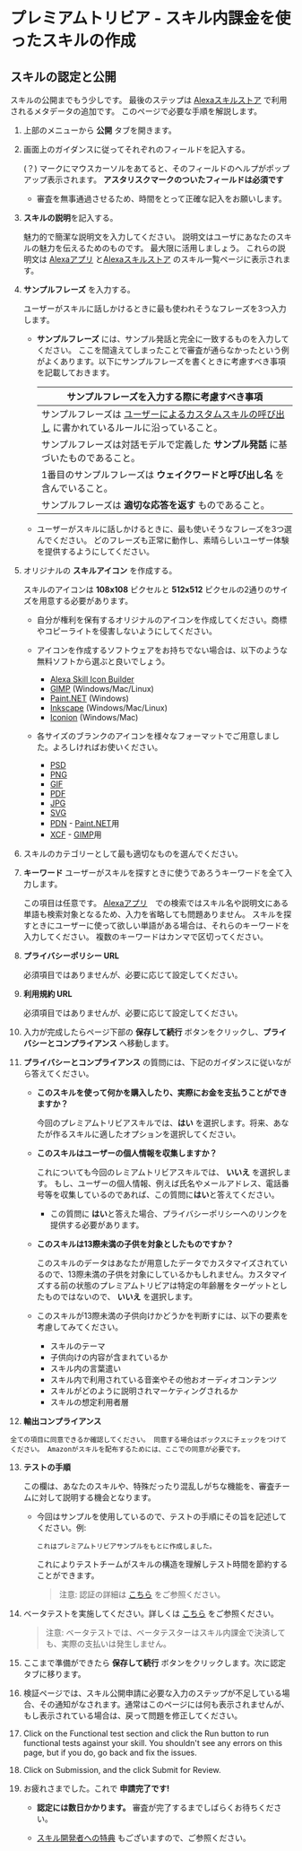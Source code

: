# プレミアムトリビア - スキル内課金を使ったスキルの作成

## スキルの認定と公開

スキルの公開までもう少しです。 最後のステップは [Alexaスキルストア](http://www.amazon.co.jp/skills) で利用されるメタデータの追加です。 このページで必要な手順を解説します。

1. 上部のメニューから **公開** タブを開きます。

2. 画面上のガイダンスに従ってそれぞれのフィールドを記入する。

    (？) マークにマウスカーソルをあてると、そのフィールドのヘルプがポップアップ表示されます。 **アスタリスクマークのついたフィールドは必須です**
	* 審査を無事通過させるため、時間をとって正確な記入をお願いします。

3.  **スキルの説明**を記入する。

	魅力的で簡潔な説明文を入力してください。 説明文はユーザにあなたのスキルの魅力を伝えるためのものです。 最大限に活用しましょう。 これらの説明文は [Alexaアプリ](http://alexa.amazon.co.jp/spa/index.html#skills) と[Alexaスキルストア](http://www.amazon.co.jp/skills) のスキル一覧ページに表示されます。

4.  **サンプルフレーズ** を入力する。

    ユーザーがスキルに話しかけるときに最も使われそうなフレーズを3つ入力します。

    *  **サンプルフレーズ** には、サンプル発話と完全に一致するものを入力してください。 ここを間違えてしまったことで審査が通らなかったという例がよくあります。以下にサンプルフレーズを書くときに考慮すべき事項を記載しておきます。

       | サンプルフレーズを入力する際に考慮すべき事項 |
       | ----------------------------------------- |
       | サンプルフレーズは [ユーザーによるカスタムスキルの呼び出し](https://developer.amazon.com/public/solutions/alexa/alexa-skills-kit/docs/supported-phrases-to-begin-a-conversation) に書かれているルールに沿っていること。 |
       | サンプルフレーズは対話モデルで定義した **サンプル発話** に基づいたものであること。 |
       | 1番目のサンプルフレーズは **ウェイクワードと呼び出し名** を含んでいること。 |
       | サンプルフレーズは **適切な応答を返す** ものであること。 |

    *  ユーザーがスキルに話しかけるときに、最も使いそうなフレーズを3つ選んでください。 どのフレーズも正常に動作し、素晴らしいユーザー体験を提供するようにしてください。

5.  オリジナルの **スキルアイコン** を作成する。

    スキルのアイコンは **108x108** ピクセルと **512x512** ピクセルの2通りのサイズを用意する必要があります。

    *  自分が権利を保有するオリジナルのアイコンを作成してください。商標やコピーライトを侵害しないようにしてください。
    *  アイコンを作成するソフトウェアをお持ちでない場合は、以下のような無料ソフトから選ぶと良いでしょう。

       * [Alexa Skill Icon Builder](https://developer.amazon.com/docs/tools/icon-builder.html)
       * [GIMP](https://www.gimp.org/) (Windows/Mac/Linux)
       * [Paint.NET](http://www.getpaint.net/index.html) (Windows)
       * [Inkscape](http://inkscape.org) (Windows/Mac/Linux)
       * [Iconion](http://iconion.com/) (Windows/Mac)

    *  各サイズのブランクのアイコンを様々なフォーマットでご用意しました。よろしければお使いください。

       *  [PSD](https://m.media-amazon.com/images/G/01/mobile-apps/dex/alexa/alexa-skills-kit/tutorials/general/icon-templates/psd.zip)
       *  [PNG](https://m.media-amazon.com/images/G/01/mobile-apps/dex/alexa/alexa-skills-kit/tutorials/general/icon-templates/png.zip)
       *  [GIF](https://m.media-amazon.com/images/G/01/mobile-apps/dex/alexa/alexa-skills-kit/tutorials/general/icon-templates/gif.zip)
       *  [PDF](https://m.media-amazon.com/images/G/01/mobile-apps/dex/alexa/alexa-skills-kit/tutorials/general/icon-templates/pdf.zip)
       *  [JPG](https://m.media-amazon.com/images/G/01/mobile-apps/dex/alexa/alexa-skills-kit/tutorials/general/icon-templates/jpg.zip)
       *  [SVG](https://m.media-amazon.com/images/G/01/mobile-apps/dex/alexa/alexa-skills-kit/tutorials/general/icon-templates/svg.zip)
       *  [PDN](https://m.media-amazon.com/images/G/01/mobile-apps/dex/alexa/alexa-skills-kit/tutorials/general/icon-templates/pdn.zip) - [Paint.NET](http://www.getpaint.net/index.html)用
       *  [XCF](https://m.media-amazon.com/images/G/01/mobile-apps/dex/alexa/alexa-skills-kit/tutorials/general/icon-templates/xcf.zip) - [GIMP](https://www.gimp.org/)用

6. スキルのカテゴリーとして最も適切なものを選んでください。

7.  **キーワード** ユーザーがスキルを探すときに使うであろうキーワードを全て入力します。

    この項目は任意です。 [Alexaアプリ](http://alexa.amazon.co.jp)　での検索ではスキル名や説明文にある単語も検索対象となるため、入力を省略しても問題ありません。 スキルを探すときにユーザーに使って欲しい単語がある場合は、それらのキーワードを入力してください。 複数のキーワードはカンマで区切ってください。

8. **プライバシーポリシー URL** 

    必須項目ではありませんが、必要に応じて設定してください。

9. **利用規約 URL** 

    必須項目ではありませんが、必要に応じて設定してください。

10. 入力が完成したらページ下部の **保存して続行** ボタンをクリックし、**プライバシーとコンプライアンス** へ移動します。

11.  **プライバシーとコンプライアンス** の質問には、下記のガイダンスに従いながら答えてください。
      * **このスキルを使って何かを購入したり、実際にお金を支払うことができますか？**

        今回のプレミアムトリビアスキルでは、**はい** を選択します。将来、あなたが作るスキルに適したオプションを選択してください。

      * **このスキルはユーザーの個人情報を収集しますか？** 
    
        これについても今回のレミアムトリビアスキルでは、 **いいえ** を選択します。 もし、ユーザーの個人情報、例えば氏名やメールアドレス、電話番号等を収集しているのであれば、この質問に**はい**と答えてください。
 
        *  この質問に **はい**と答えた場合、プライバシーポリシーへのリンクを提供する必要があります。

      *  **このスキルは13際未満の子供を対象としたものですか？** 
    
         このスキルのデータはあなたが用意したデータでカスタマイズされているので、13際未満の子供を対象にしているかもしれません。カスタマイズする前の状態のプレミアムトリビアは特定の年齢層をターゲットとしたものではないので、 **いいえ** を選択します。
        * このスキルが13際未満の子供向けかどうかを判断すには、以下の要素を考慮してみてください。
            * スキルのテーマ
            * 子供向けの内容が含まれているか
            * スキル内の言葉遣い
            * スキル内で利用されている音楽やその他おオーディオコンテンツ
            * スキルがどのように説明されマーケティングされるか
            * スキルの想定利用者層
            
12.  **輸出コンプライアンス** 
    
    全ての項目に同意できるか確認してください。 同意する場合はボックスにチェックをつけてください。 Amazonがスキルを配布するためには、ここでの同意が必要です。

13.  **テストの手順** 

     この欄は、あなたのスキルや、特殊だったり混乱しがちな機能を、審査チームに対して説明する機会となります。

      * 今回はサンプルを使用しているので、テストの手順にその旨を記述してください。例:

           ```
           これはプレミアムトリビアサンプルをもとに作成しました。
           ```

         これによりテストチームがスキルの構造を理解しテスト時間を節約することができます。

        > 注意: 認証の詳細は [こちら](https://alexa.design/certification) をご参照ください。

14. ベータテストを実施してください。詳しくは [こちら](https://alexa.design/skillbetatesting) をご参照ください。

    > 注意: ベータテストでは、ベータテスターはスキル内課金で決済しても、実際の支払いは発生しません。

15. ここまで準備ができたら **保存して続行** ボタンをクリックします。次に認定タブに移ります。

16. 検証ページでは、スキル公開申請に必要な入力のステップが不足している場合、その通知がなされます。通常はこのページには何も表示されませんが、もし表示されている場合は、戻って問題を修正してください。

18. Click on the Functional test section and click the Run button to run functional tests against your skill. You shouldn't see any errors on this page, but if you do, go back and fix the issues.

19. Click on Submission, and the click Submit for Review.

16. お疲れさまでした。これで **申請完了です!**

    *  **認定には数日かかります。** 審査が完了するまでしばらくお待ちください。

    *  [スキル開発者への特典](https://developer.amazon.com/ja/alexa-skills-kit/alexa-developer-skill-promotion?&sc_category=Owned&sc_channel=RD&sc_campaign=Evangelism2018&sc_publisher=github&sc_content=Survey&sc_detail=fact-nodejs-V2_GUI-6&sc_funnel=Convert&sc_country=WW&sc_medium=Owned_RD_Evangelism2018_github_Survey_fact-nodejs-V2_GUI-6_Convert_WW_beginnersdevs&sc_segment=beginnersdevs) 
    もございますので、ご参照ください。
